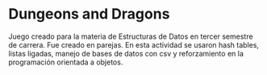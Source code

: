 # Dungeons and Dragons
Juego creado para la materia de Estructuras de Datos en tercer semestre de carrera. Fue creado en parejas. En esta actividad se usaron hash tables, listas ligadas, manejo de bases de datos con csv y reforzamiento en la programación orientada a objetos.  
